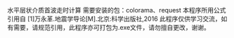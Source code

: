 水平层状介质首波走时计算
需要安装的包：colorama、request
本程序所用公式引用自 [1]万永革.地震学导论[M].北京:科学出版社,2016
此程序仅供学习交流，如有需要，请规范引用，此程序亦可打包为.exe文件，请勿擅自更改，谢谢。
